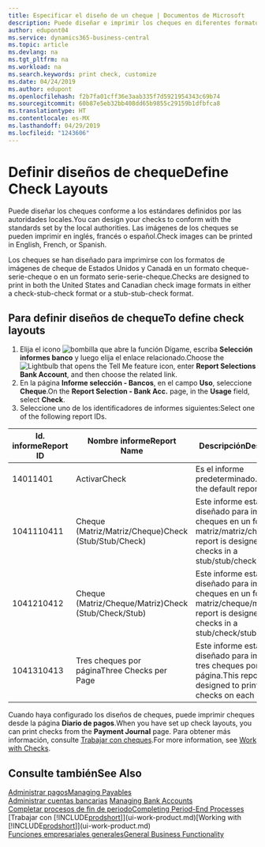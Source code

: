 ```yaml
---
title: Especificar el diseño de un cheque | Documentos de Microsoft
description: Puede diseñar e imprimir los cheques en diferentes formatos para cumplir los estándares.
author: edupont04
ms.service: dynamics365-business-central
ms.topic: article
ms.devlang: na
ms.tgt_pltfrm: na
ms.workload: na
ms.search.keywords: print check, customize
ms.date: 04/24/2019
ms.author: edupont
ms.openlocfilehash: f2b7fa01cff36e3aab335f7d5921954343c69b74
ms.sourcegitcommit: 60b87e5eb32bb408dd65b9855c29159b1dfbfca8
ms.translationtype: HT
ms.contentlocale: es-MX
ms.lasthandoff: 04/29/2019
ms.locfileid: "1243606"
---
```

# <a name="define-check-layouts"></a><span data-ttu-id="6484a-103">Definir diseños de cheque</span><span class="sxs-lookup"><span data-stu-id="6484a-103">Define Check Layouts</span></span>
<span data-ttu-id="6484a-104">Puede diseñar los cheques conforme a los estándares definidos por las autoridades locales.</span><span class="sxs-lookup"><span data-stu-id="6484a-104">You can design your checks to conform with the standards set by the local authorities.</span></span> <span data-ttu-id="6484a-105">Las imágenes de los cheques se pueden imprimir en inglés, francés o español.</span><span class="sxs-lookup"><span data-stu-id="6484a-105">Check images can be printed in English, French, or Spanish.</span></span>

<span data-ttu-id="6484a-106">Los cheques se han diseñado para imprimirse con los formatos de imágenes de cheque de Estados Unidos y Canadá en un formato cheque-serie-cheque o en un formato serie-serie-cheque.</span><span class="sxs-lookup"><span data-stu-id="6484a-106">Checks are designed to print in both the United States and Canadian check image formats in either a check-stub-check format or a stub-stub-check format.</span></span>

## <a name="to-define-check-layouts"></a><span data-ttu-id="6484a-107">Para definir diseños de cheque</span><span class="sxs-lookup"><span data-stu-id="6484a-107">To define check layouts</span></span>
1. <span data-ttu-id="6484a-108">Elija el icono ![bombilla que abre la función Dígame](media/ui-search/search_small.png "Dígame que desea hacer"), escriba **Selección informes banco** y luego elija el enlace relacionado.</span><span class="sxs-lookup"><span data-stu-id="6484a-108">Choose the ![Lightbulb that opens the Tell Me feature](media/ui-search/search_small.png "Tell me what you want to do") icon, enter **Report Selections Bank Account**, and then choose the related link.</span></span>
2. <span data-ttu-id="6484a-109">En la página **Informe selección - Bancos**, en el campo **Uso**, seleccione **Cheque**.</span><span class="sxs-lookup"><span data-stu-id="6484a-109">On the **Report Selection - Bank Acc.** page, in the **Usage** field, select **Check**.</span></span>
3. <span data-ttu-id="6484a-110">Seleccione uno de los identificadores de informes siguientes:</span><span class="sxs-lookup"><span data-stu-id="6484a-110">Select one of the following report IDs.</span></span>

  | <span data-ttu-id="6484a-111">Id. informe</span><span class="sxs-lookup"><span data-stu-id="6484a-111">Report ID</span></span> | <span data-ttu-id="6484a-112">Nombre informe</span><span class="sxs-lookup"><span data-stu-id="6484a-112">Report Name</span></span> | <span data-ttu-id="6484a-113">Descripción</span><span class="sxs-lookup"><span data-stu-id="6484a-113">Description</span></span> |
  | --- | --- | --- |
  | <span data-ttu-id="6484a-114">1401</span><span class="sxs-lookup"><span data-stu-id="6484a-114">1401</span></span> |<span data-ttu-id="6484a-115">Activar</span><span class="sxs-lookup"><span data-stu-id="6484a-115">Check</span></span> |<span data-ttu-id="6484a-116">Es el informe predeterminado.</span><span class="sxs-lookup"><span data-stu-id="6484a-116">This is the default report.</span></span> |
  | <span data-ttu-id="6484a-117">10411</span><span class="sxs-lookup"><span data-stu-id="6484a-117">10411</span></span> |<span data-ttu-id="6484a-118">Cheque (Matriz/Matriz/Cheque)</span><span class="sxs-lookup"><span data-stu-id="6484a-118">Check (Stub/Stub/Check)</span></span> |<span data-ttu-id="6484a-119">Este informe está diseñado para imprimir cheques en un formato matriz/matriz/cheque.</span><span class="sxs-lookup"><span data-stu-id="6484a-119">This report is designed to print checks in a stub/stub/check format.</span></span> |
  | <span data-ttu-id="6484a-120">10412</span><span class="sxs-lookup"><span data-stu-id="6484a-120">10412</span></span> |<span data-ttu-id="6484a-121">Cheque (Matriz/Cheque/Matriz)</span><span class="sxs-lookup"><span data-stu-id="6484a-121">Check (Stub/Check/Stub)</span></span> |<span data-ttu-id="6484a-122">Este informe está diseñado para imprimir cheques en un formato matriz/cheque/matriz.</span><span class="sxs-lookup"><span data-stu-id="6484a-122">This report is designed to print checks in a stub/check/stub format.</span></span> |
  | <span data-ttu-id="6484a-123">10413</span><span class="sxs-lookup"><span data-stu-id="6484a-123">10413</span></span> |<span data-ttu-id="6484a-124">Tres cheques por página</span><span class="sxs-lookup"><span data-stu-id="6484a-124">Three Checks per Page</span></span> |<span data-ttu-id="6484a-125">Este informe está diseñado para imprimir tres cheques por página.</span><span class="sxs-lookup"><span data-stu-id="6484a-125">This report is designed to print three checks on each page.</span></span> |

<span data-ttu-id="6484a-126">Cuando haya configurado los diseños de cheques, puede imprimir cheques desde la página **Diario de pagos**.</span><span class="sxs-lookup"><span data-stu-id="6484a-126">When you have set up check layouts, you can print checks from the **Payment Journal** page.</span></span> <span data-ttu-id="6484a-127">Para obtener más información, consulte [Trabajar con cheques](payables-how-work-checks.md).</span><span class="sxs-lookup"><span data-stu-id="6484a-127">For more information, see [Work with Checks](payables-how-work-checks.md).</span></span>

## <a name="see-also"></a><span data-ttu-id="6484a-128">Consulte también</span><span class="sxs-lookup"><span data-stu-id="6484a-128">See Also</span></span>
[<span data-ttu-id="6484a-129">Administrar pagos</span><span class="sxs-lookup"><span data-stu-id="6484a-129">Managing Payables</span></span>](payables-manage-payables.md)  
<span data-ttu-id="6484a-130">[Administrar cuentas bancarias](bank-manage-bank-accounts.md) </span><span class="sxs-lookup"><span data-stu-id="6484a-130">[Managing Bank Accounts](bank-manage-bank-accounts.md) </span></span>  
[<span data-ttu-id="6484a-131">Completar procesos de fin de periodo</span><span class="sxs-lookup"><span data-stu-id="6484a-131">Completing Period-End Processes</span></span>](year-how-complete-period-end-processes.md)  
<span data-ttu-id="6484a-132">[Trabajar con [!INCLUDE[prodshort](includes/prodshort.md)]](ui-work-product.md)</span><span class="sxs-lookup"><span data-stu-id="6484a-132">[Working with [!INCLUDE[prodshort](includes/prodshort.md)]](ui-work-product.md)</span></span>  
[<span data-ttu-id="6484a-133">Funciones empresariales generales</span><span class="sxs-lookup"><span data-stu-id="6484a-133">General Business Functionality</span></span>](ui-across-business-areas.md)
